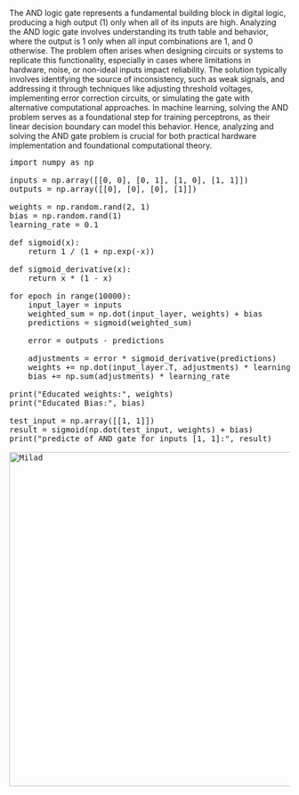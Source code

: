 The AND logic gate represents a fundamental building block in digital logic, 
producing a high output (1) only when all of its inputs are high. Analyzing 
the AND logic gate involves understanding its truth table and behavior, where 
the output is 1 only when all input combinations are 1, and 0 otherwise. The 
problem often arises when designing circuits or systems to replicate this 
functionality, especially in cases where limitations in hardware, noise, or 
non-ideal inputs impact reliability. The solution typically involves identifying 
the source of inconsistency, such as weak signals, and addressing it through 
techniques like adjusting threshold voltages, implementing error correction 
circuits, or simulating the gate with alternative computational approaches. 
In machine learning, solving the AND problem serves as a foundational step for 
training perceptrons, as their linear decision boundary can model this behavior. 
Hence, analyzing and solving the AND gate problem is crucial for both practical 
hardware implementation and foundational computational theory.

<pre>
import numpy as np

inputs = np.array([[0, 0], [0, 1], [1, 0], [1, 1]])
outputs = np.array([[0], [0], [0], [1]])

weights = np.random.rand(2, 1)
bias = np.random.rand(1)
learning_rate = 0.1

def sigmoid(x):
    return 1 / (1 + np.exp(-x))

def sigmoid_derivative(x):
    return x * (1 - x)

for epoch in range(10000):
    input_layer = inputs
    weighted_sum = np.dot(input_layer, weights) + bias
    predictions = sigmoid(weighted_sum)
    
    error = outputs - predictions
    
    adjustments = error * sigmoid_derivative(predictions)
    weights += np.dot(input_layer.T, adjustments) * learning_rate
    bias += np.sum(adjustments) * learning_rate

print("Educated weights:", weights)
print("Educated Bias:", bias)

test_input = np.array([[1, 1]])
result = sigmoid(np.dot(test_input, weights) + bias)
print("predicte of AND gate for inputs [1, 1]:", result)

<image align="center" alt="Milad" width = "600" src="http://up44.ir/previews/1da006afb26ce0ed55b13417056448c0.png"> 
